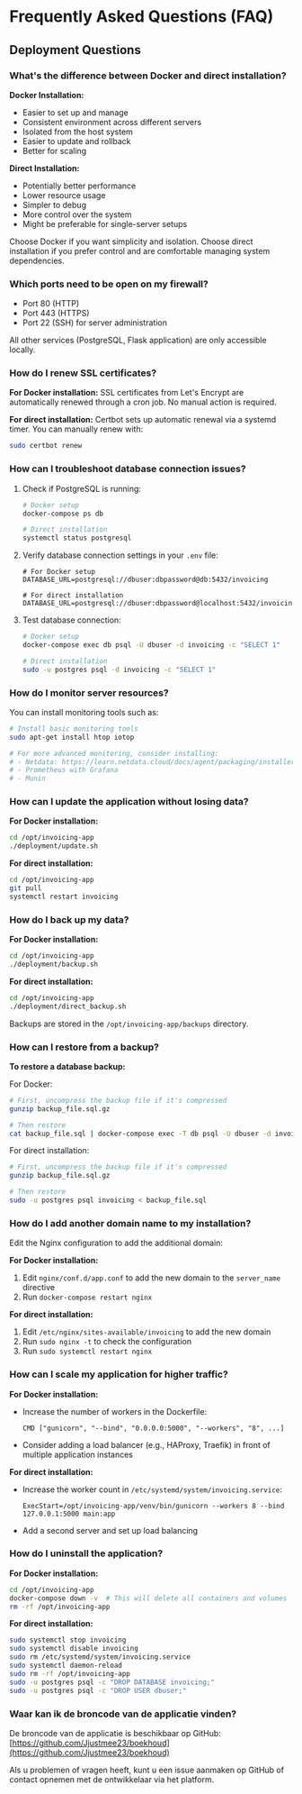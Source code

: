 # Frequently Asked Questions (FAQ)

## Deployment Questions

### What's the difference between Docker and direct installation?

**Docker Installation:**
- Easier to set up and manage
- Consistent environment across different servers
- Isolated from the host system
- Easier to update and rollback
- Better for scaling

**Direct Installation:**
- Potentially better performance
- Lower resource usage
- Simpler to debug
- More control over the system
- Might be preferable for single-server setups

Choose Docker if you want simplicity and isolation. Choose direct installation if you prefer control and are comfortable managing system dependencies.

### Which ports need to be open on my firewall?

- Port 80 (HTTP)
- Port 443 (HTTPS)
- Port 22 (SSH) for server administration

All other services (PostgreSQL, Flask application) are only accessible locally.

### How do I renew SSL certificates?

**For Docker installation:**
SSL certificates from Let's Encrypt are automatically renewed through a cron job. No manual action is required.

**For direct installation:**
Certbot sets up automatic renewal via a systemd timer. You can manually renew with:
```bash
sudo certbot renew
```

### How can I troubleshoot database connection issues?

1. Check if PostgreSQL is running:
   ```bash
   # Docker setup
   docker-compose ps db
   
   # Direct installation
   systemctl status postgresql
   ```

2. Verify database connection settings in your `.env` file:
   ```
   # For Docker setup
   DATABASE_URL=postgresql://dbuser:dbpassword@db:5432/invoicing
   
   # For direct installation
   DATABASE_URL=postgresql://dbuser:dbpassword@localhost:5432/invoicing
   ```

3. Test database connection:
   ```bash
   # Docker setup
   docker-compose exec db psql -U dbuser -d invoicing -c "SELECT 1"
   
   # Direct installation
   sudo -u postgres psql -d invoicing -c "SELECT 1"
   ```

### How do I monitor server resources?

You can install monitoring tools such as:

```bash
# Install basic monitoring tools
sudo apt-get install htop iotop

# For more advanced monitoring, consider installing:
# - Netdata: https://learn.netdata.cloud/docs/agent/packaging/installer
# - Prometheus with Grafana
# - Munin
```

### How can I update the application without losing data?

**For Docker installation:**
```bash
cd /opt/invoicing-app
./deployment/update.sh
```

**For direct installation:**
```bash
cd /opt/invoicing-app
git pull
systemctl restart invoicing
```

### How do I back up my data?

**For Docker installation:**
```bash
cd /opt/invoicing-app
./deployment/backup.sh
```

**For direct installation:**
```bash
cd /opt/invoicing-app
./deployment/direct_backup.sh
```

Backups are stored in the `/opt/invoicing-app/backups` directory.

### How can I restore from a backup?

**To restore a database backup:**

For Docker:
```bash
# First, uncompress the backup file if it's compressed
gunzip backup_file.sql.gz

# Then restore
cat backup_file.sql | docker-compose exec -T db psql -U dbuser -d invoicing
```

For direct installation:
```bash
# First, uncompress the backup file if it's compressed
gunzip backup_file.sql.gz

# Then restore
sudo -u postgres psql invoicing < backup_file.sql
```

### How do I add another domain name to my installation?

Edit the Nginx configuration to add the additional domain:

**For Docker installation:**
1. Edit `nginx/conf.d/app.conf` to add the new domain to the `server_name` directive
2. Run `docker-compose restart nginx`

**For direct installation:**
1. Edit `/etc/nginx/sites-available/invoicing` to add the new domain
2. Run `sudo nginx -t` to check the configuration
3. Run `sudo systemctl restart nginx`

### How can I scale my application for higher traffic?

**For Docker installation:**
- Increase the number of workers in the Dockerfile:
  ```
  CMD ["gunicorn", "--bind", "0.0.0.0:5000", "--workers", "8", ...]
  ```
- Consider adding a load balancer (e.g., HAProxy, Traefik) in front of multiple application instances

**For direct installation:**
- Increase the worker count in `/etc/systemd/system/invoicing.service`:
  ```
  ExecStart=/opt/invoicing-app/venv/bin/gunicorn --workers 8 --bind 127.0.0.1:5000 main:app
  ```
- Add a second server and set up load balancing

### How do I uninstall the application?

**For Docker installation:**
```bash
cd /opt/invoicing-app
docker-compose down -v  # This will delete all containers and volumes
rm -rf /opt/invoicing-app
```

**For direct installation:**
```bash
sudo systemctl stop invoicing
sudo systemctl disable invoicing
sudo rm /etc/systemd/system/invoicing.service
sudo systemctl daemon-reload
sudo rm -rf /opt/invoicing-app
sudo -u postgres psql -c "DROP DATABASE invoicing;"
sudo -u postgres psql -c "DROP USER dbuser;"
```

### Waar kan ik de broncode van de applicatie vinden?

De broncode van de applicatie is beschikbaar op GitHub:
[https://github.com/Jjustmee23/boekhoud](https://github.com/Jjustmee23/boekhoud)

Als u problemen of vragen heeft, kunt u een issue aanmaken op GitHub of contact opnemen met de ontwikkelaar via het platform.